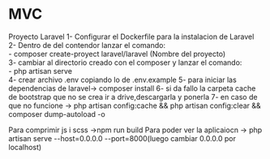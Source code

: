 # MVC
Proyecto Laravel
1- Configurar el Dockerfile para la instalacion de Laravel \
2- Dentro de del contendor lanzar el comando: \
    - composer create-proyect laravel/laravel (Nombre del proyecto) \
3- cambiar al directorio creado con el composer y lanzar el comando: \
    - php artisan serve \
4- crear archivo .env copiando lo de .env.example
5- para iniciar las dependencias de laravel-> composer install
6- si da fallo la carpeta cache de bootstrap que no se crea ir a drive,descargarla y ponerla
7- en caso de que no funcione -> php artisan config:cache &&  php artisan config:clear &&  composer dump-autoload -o

Para comprimir js i scss ->npm run build
Para poder ver la aplicaiocn -> php artisan serve --host=0.0.0.0 --port=8000(luego cambiar 0.0.0.0 por localhost)
